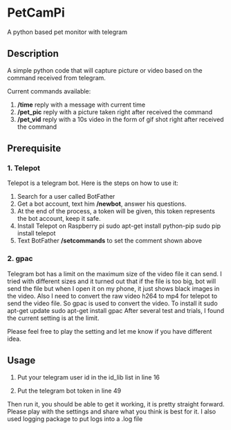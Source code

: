# PetCamPi

A python based pet monitor with telegram

## Description

A simple python code that will capture picture or video based on the command received from telegram.

Current commands available:

1. **/time** reply with a message with current time
2. **/pet_pic** reply with a picture taken right after received the command
3. **/pet_vid** reply with a 10s video in the form of gif shot right after received the command

## Prerequisite

### 1. Telepot

Telepot is a telegram bot. Here is the steps on how to use it:

1. Search for a user called BotFather
2. Get a bot account, text him **/newbot**, answer his questions.
3. At the end of the process, a token will be given, this token represents the bot account, keep it safe.
4. Install Telepot on Raspberry pi
    sudo apt-get install python-pip
    sudo pip install telepot
5. Text BotFather **/setcommands** to set the comment shown above

### 2. gpac

Telegram bot has a limit on the maximum size of the video file it can send. I tried with different sizes and it turned out that if the file is too big, bot will send the file but when I open it on my phone, it just shows black images in the video.
Also I need to convert the raw video h264 to mp4 for telepot to send the video file. So gpac is used to convert the video.
To install it
    sudo apt-get update
    sudo apt-get install gpac 
After several test and trials, I found the current setting is at the limit.

Please feel free to play the setting and let me know if you have different idea.

## Usage 

1. Put your telegram user id in the id_lib list in line 16

2. Put the telegram bot token in line 49

Then run it, you should be able to get it working, it is pretty straight forward.
Please play with the settings and share what you think is best for it.
I also used logging package to put logs into a .log file
